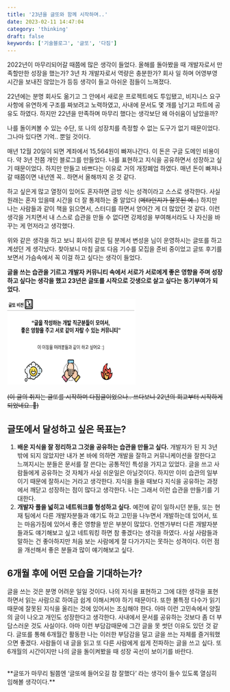 ```yaml
---
title: '23년을 글또와 함께 시작하며..'
date: 2023-02-11 14:47:04
category: 'thinking'
draft: false
keywords: ['기술블로그', '글또', '다짐']
---
```


2022년이 마무리되어갈 때쯤에 많은 생각이 들었다. 올해를 돌아봤을 때 개발자로서 만족할만한 성장을 했는가? 3년 차 개발자로서 역량은 충분한가? 회사 일 하며 어영부영 시간을 보내진 않았는가 등등 생각이 들고 아쉬운 점들이 느껴졌다.

22년에는 분명 회사도 옮기고 그 안에서 새로운 프로젝트에도 투입됐고, 비지니스 요구사항에 유연하게 구조를 짜보려고 노력하였고, 사내에 문서도 몇 개를 남기고 파트에 공유도 하였다. 하지만 22년을 만족하며 마무리 했다는 생각보단 왜 아쉬움이 남았을까?

나를 돌이켜볼 수 있는 수단, 또 나의 성장치를 측정할 수 없는 도구가 없기 때문이었다. 그나마 있다면 기억.. 뿐일 것이다.

매년 12월 20일이 되면 계좌에서 15,564원이 빠져나간다. 이 돈은 구글 도메인 비용이다. 약 3년 전쯤 개인 블로그를 만들었다. 나를 표현하고 지식을 공유하면서 성장하고 싶기 때문이었다. 하지만 만들고 바쁘다는 이유로 거의 개장폐업 하였다. 매년 돈이 빠져나갈 때쯤이면 내년엔 꼭.. 하면서 올해까지 온 것 같다. 

하고 싶은게 많고 열정이 있어도 혼자하면 금방 식는 성격이라고 스스로 생각한다. 사실 원래는 혼자 있을때 시간을 더 잘 통제하는 줄 알았다 (~~메타인지가 잘못된 예..~~) 하지만 나는 사람들과 같이 책을 읽으면서, 스터디를 하면서 얻어간 게 더 많았던 것 같다. 이런 생각을 거치면서 내 스스로 습관을 만들 수 없다면 강제성을 부여해서라도 나 자신을 바꾸는 게 먼저라고 생각했다.

위와 같은 생각을 하고 보니 회사의 같은 팀 분께서 변성윤 님이 운영하시는 글또를 하고 계셨던 게 생각났다. 찾아보니 마침 글또 다음 기수를 모집을 준비 중이었고 글또 후기를 보면서 가슴속에서 꼭 이걸 하고 싶다는 생각이 들었다.

**글을 쓰는 습관을 기르고 개발자 커뮤니티 속에서 서로가 서로에게 좋은 영향을 주며 성장하고 싶다는 생각을 했고 23년은 글또를 시작으로 갓생으로 살고 싶다는 동기부여가 되었다.**

<img src="../../assets/start_with_geultto_1.png" width=300 height=200>

~~(이 글의 취지는 글또를 시작하며 다짐글이었으나.. 쓰다보니 22년의 회고부터 시작하게 되었네요..🥲)~~


## 글또에서 달성하고 싶은 목표는?
1. **배운 지식을 잘 정리하고 그것을 공유하는 습관을 만들고 싶다.** 개발자가 된 지 3년밖에 되지 않았지만 내가 본 바에 의하면 개발을 잘하고 커뮤니케이션을 잘한다고 느껴지시는 분들은 문서를 잘 쓴다는 공통적인 특성을 가지고 있었다. 글을 쓰고 사람들에게 공유하는 것 자체가 사실 쉬운일은 아닐것이다. 하지만 이미 습관의 일부이기 때문에 잘하시는 거라고 생각한다. 지식을 들을 때보다 지식을 공유하는 과정에서 깨닫고 성장하는 점이 많다고 생각한다. 나는 그래서 이런 습관을 만들기를 기대한다.
2. **개발자 풀을 넓히고 네트워크를 형성하고 싶다.** 예전에 같이 일하시던 분들, 또는 현재 팀에서 다른 개발자분들과 얘기도 하고 고민을 나누면서 개발하는데 있어서, 또는 마음가짐에 있어서 좋은 영향을 받은 부분이 많았다. 언젠가부터 다른 개발자분들과도 얘기해보고 싶고 네트워킹 하면 참 좋겠다는 생각을 하였다. 사실 사람들과 말하는 건 좋아하지만 처음 보는 사람에게 잘 다가가지는 못하는 성격이다. 이런 점을 개선해서 좋은 분들과 많이 얘기해보고 싶다.


## 6개월 후에 어떤 모습을 기대하는가?
글을 쓰는 것은 분명 어려운 일일 것이다. 나의 지식을 표현하고 그에 대한 생각을 표현하면서 읽는 사람으로 하여금 쉽게 이해시켜야 하기 때문이다. 또한 불특정 다수가 읽기 때문에 잘못된 지식을 올리는 것에 있어서는 조심해야 한다. 아마 이런 고민속에서 양질의 글이 나오고 개인도 성장한다고 생각한다. 사내에서 문서를 공유하는 것보다 좀 더 부담스러운 것도 사실이다. 아마 이런 부담감때문에 그간 글을 못 썻던 이유도 있던 것 같다. 글또를 통해 6개월간 활동한 나는 이러한 부담감을 덜고 글을 쓰는 자체를 즐거워했으면 좋겠다. 사람들이 내 글을 읽고 또 다른 사람에게 쉽게 전파하는 글을 쓰고 싶다. 또 6개월의 시간이지만 나의 글을 돌이켜봤을 때 성장 곡선이 보이기를 바란다.

<br>
**글또가 마무리 될쯤엔 ‘글또에 들어오길 참 잘했다’ 라는 생각이 들수 있도록 열심히 임해볼 생각이다.**




